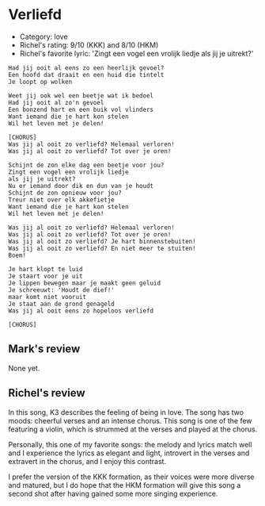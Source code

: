 # Verliefd

 * Category: love
 * Richel's rating: 9/10 (KKK) and 8/10 (HKM)
 * Richel's favorite lyric: 'Zingt een vogel een vrolijk liedje als jij je uitrekt?'

```
Had jij ooit al eens zo een heerlijk gevoel?
Een hoofd dat draait en een huid die tintelt
Je loopt op wolken

Weet jij ook wel een beetje wat ik bedoel
Had jij ooit al zo'n gevoel
Een bonzend hart en een buik vol vlinders
Want iemand die je hart kon stelen
Wil het leven met je delen!

[CHORUS]
Was jij al ooit zo verliefd? Helemaal verloren!
Was jij al ooit zo verliefd? Tot over je oren!

Schijnt de zon elke dag een beetje voor jou?
Zingt een vogel een vrolijk liedje
als jij je uitrekt?
Nu er iemand door dik en dun van je houdt
Schijnt de zon opnieuw voor jou?
Treur niet over elk akkefietje
Want iemand die je hart kon stelen
Wil het leven met je delen!

Was jij al ooit zo verliefd? Helemaal verloren!
Was jij al ooit zo verliefd? Tot over je oren!
Was jij al ooit zo verliefd? Je hart binnenstebuiten!
Was jij al ooit zo verliefd? En niet meer te stuiten!
Boem!

Je hart klopt te luid
Je staart voor je uit
Je lippen bewegen maar je maakt geen geluid
Je schreeuwt: 'Houdt de dief!'
maar komt niet vooruit
Je staat aan de grond genageld
Was jij al ooit eens zo hopeloos verliefd

[CHORUS]
```
## Mark's review

None yet.

## Richel's review

In this song, K3 describes the feeling of being in love. The song has
two moods: cheerful verses and an intense chorus. This song is one of
the few featuring a violin, which is strummed at the verses and played
at the chorus.

Personally, this one of my favorite songs: the melody and lyrics match
well and I experience the lyrics as elegant and light, introvert in the
verses and extravert in the chorus, and I enjoy this contrast.

I prefer the version of the KKK formation, as their voices 
were more diverse and matured, but I do hope that the HKM 
formation will give this song a second shot after having gained
some more singing experience.
